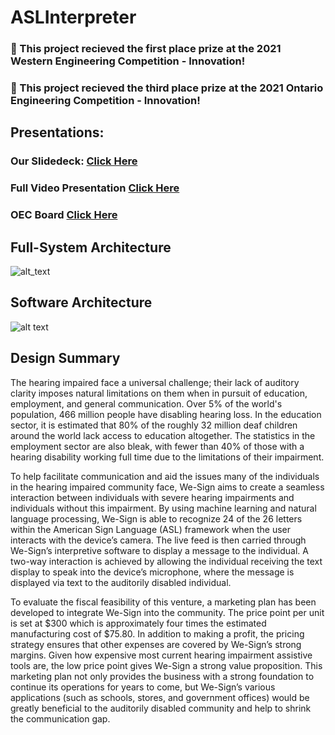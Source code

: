 # ASLInterpreter

### 🥇 This project recieved the first place prize at the 2021 Western Engineering Competition - Innovation!

### 🥉 This project recieved the third place prize at the 2021 Ontario Engineering Competition - Innovation!

## Presentations:
### Our Slidedeck: [Click Here](https://github.com/Waleed101/WeSign/blob/main/WEC%20Slidedeck.pdf)  
### Full Video Presentation [Click Here](https://drive.google.com/file/d/18y38cJPxd5f9ArmlSu2WiaF86hFUK3j6/view)
### OEC Board [Click Here](https://github.com/Waleed101/WeSign/blob/main/WEC%20Board.pdf)

## Full-System Architecture
![alt_text](https://i.ibb.co/bvQmhBN/arch-WEC.jpg)

## Software Architecture
![alt text](https://i.ibb.co/TP0Q7KB/software-arch.jpg)

## Design Summary
The hearing impaired face a universal challenge; their lack of auditory clarity imposes natural limitations on them when in pursuit of education, employment, and general communication. Over 5% of the world's population, 466 million people have disabling hearing loss. In the education sector, it is estimated that 80% of the roughly 32 million deaf children around the world lack access to education altogether. The statistics in the employment sector are also bleak, with fewer than 40% of those with a hearing disability working full time due to the limitations of their impairment. 

To help facilitate communication and aid the issues many of the individuals in the hearing impaired community face, We-Sign aims to create a seamless interaction between individuals with severe hearing impairments and individuals without this impairment. By using machine learning and natural language processing, We-Sign is able to recognize 24 of the 26 letters within the American Sign Language (ASL) framework when the user interacts with the device’s camera. The live feed is then carried through We-Sign’s interpretive software to display a message to the individual. A two-way interaction is achieved by allowing the individual receiving the text display to speak into the device’s microphone, where the message is displayed via text to the auditorily disabled individual.

To evaluate the fiscal feasibility of this venture, a marketing plan has been developed to integrate We-Sign into the community. The price point per unit is set at $300 which is approximately four times the estimated manufacturing cost of $75.80. In addition to making a profit, the pricing strategy ensures that other expenses are covered by We-Sign’s strong margins. Given how expensive most current hearing impairment assistive tools are, the low price point gives We-Sign a strong value proposition. This marketing plan not only provides the business with a strong foundation to continue its operations for years to come, but We-Sign’s various applications (such as schools, stores, and government offices) would be greatly beneficial to the auditorily disabled community and help to shrink the communication gap. 

